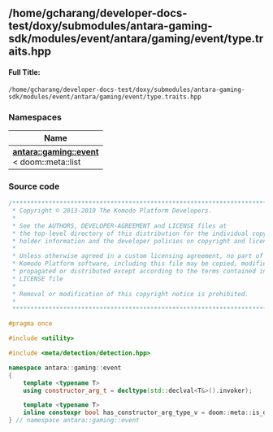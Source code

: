 

## /home/gcharang/developer-docs-test/doxy/submodules/antara-gaming-sdk/modules/event/antara/gaming/event/type.traits.hpp

#### Full Title:
```
/home/gcharang/developer-docs-test/doxy/submodules/antara-gaming-sdk/modules/event/antara/gaming/event/type.traits.hpp
```







### Namespaces

| Name           |
| -------------- |
| **[antara::gaming::event](Namespaces/namespaceantara_1_1gaming_1_1event.md)** <br>< doom::meta::list  |
















### Source code

```cpp
/******************************************************************************
 * Copyright © 2013-2019 The Komodo Platform Developers.                      *
 *                                                                            *
 * See the AUTHORS, DEVELOPER-AGREEMENT and LICENSE files at                  *
 * the top-level directory of this distribution for the individual copyright  *
 * holder information and the developer policies on copyright and licensing.  *
 *                                                                            *
 * Unless otherwise agreed in a custom licensing agreement, no part of the    *
 * Komodo Platform software, including this file may be copied, modified,     *
 * propagated or distributed except according to the terms contained in the   *
 * LICENSE file                                                               *
 *                                                                            *
 * Removal or modification of this copyright notice is prohibited.            *
 *                                                                            *
 ******************************************************************************/

#pragma once

#include <utility> 

#include <meta/detection/detection.hpp> 

namespace antara::gaming::event
{
    template <typename T>
    using constructor_arg_t = decltype(std::declval<T&>().invoker);

    template <typename T>
    inline constexpr bool has_constructor_arg_type_v = doom::meta::is_detected_v<constructor_arg_t, T>;
} // namespace antara::gaming::event
```




